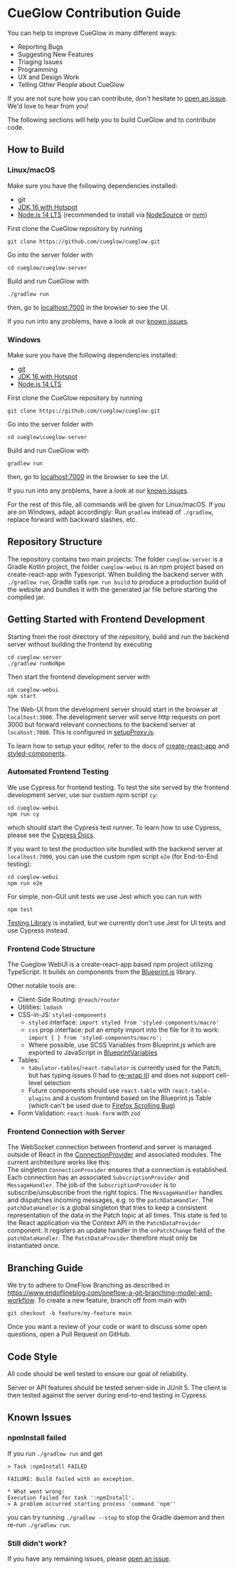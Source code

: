 # CueGlow Contribution Guide

You can help to improve CueGlow in many different ways: 

- Reporting Bugs
- Suggesting New Features
- Triaging Issues
- Programming
- UX and Design Work
- Telling Other People about CueGlow

If you are not sure how you can contribute, don't hesitate to [open an
issue](https://github.com/cueglow/cueglow/issues/new). We'd love to hear from
you!

The following sections will help you to build CueGlow and to contribute code. 

## How to Build

### Linux/macOS

Make sure you have the following dependencies installed: 

- git
- [JDK 16 with
  Hotspot](https://adoptopenjdk.net/installation.html?variant=openjdk16&jvmVariant=hotspot)
- [Node.js 14 LTS](https://nodejs.org/) (recommended to install via
  [NodeSource](https://github.com/nodesource/distributions) or
  [nvm](https://github.com/nvm-sh/nvm))

First clone the CueGlow repository by running
```
git clone https://github.com/cueglow/cueglow.git
```
Go into the server folder with 
```
cd cueglow/cueglow-server
```
Build and run CueGlow with
```
./gradlew run
```
then, go to [localhost:7000](http://localhost:7000) in the browser to see the
UI. 

If you run into any problems, have a look at our [known issues](#known-issues). 


### Windows

Make sure you have the following dependencies installed: 

- [git](https://gitforwindows.org/)
- [JDK 16 with
  Hotspot](https://adoptopenjdk.net/installation.html?variant=openjdk16&jvmVariant=hotspot)
- [Node.js 14 LTS](https://nodejs.org/)

First clone the CueGlow repository by running
```
git clone https://github.com/cueglow/cueglow.git
```
Go into the server folder with 
```
cd cueglow\cueglow-server
```
Build and run CueGlow with
```
gradlew run
```
then, go to [localhost:7000](http://localhost:7000) in the browser to see the
UI. 

If you run into any problems, have a look at our [known issues](#known-issues). 

For the rest of this file, all commands will be given for Linux/macOS. If you
are on Windows, adapt accordingly: Run `gradlew` instead of `./gradlew`, replace
forward with backward slashes, etc. 

## Repository Structure

The repository contains two main projects: The folder `cueglow-server` is a
Gradle Kotlin project, the folder `cueglow-webui` is an npm project based on
create-react-app with Typescript. When building the backend server with
`./gradlew run`, Gradle calls `npm run build` to produce a production build of
the website and bundles it with the generated jar file before starting the
compiled jar. 

## Getting Started with Frontend Development

Starting from the root directory of the repository, build and run the backend
server without building the frontend by executing
```
cd cueglow-server
./gradlew runNoNpm
```

Then start the frontend development server with
```
cd cueglow-webui
npm start
```

The Web-UI from the development server should start in the browser at
`localhost:3000`. The development server will serve http requests on port 3000
but forward relevant connections to the backend server at `locahost:7000`. This
is configured in [setupProxy.js](cueglow-webui/src/setupProxy.js).

To learn how to setup your editor, refer to the docs of
[create-react-app](https://create-react-app.dev/docs/setting-up-your-editor) and
[styled-components](https://styled-components.com/docs/tooling#syntax-highlighting).


### Automated Frontend Testing 

We use Cypress for frontend testing. To test the site served by the frontend
development server, use our custom npm script `cy`:
```
cd cueglow-webui
npm run cy
```
which should start the Cypress test runner. To learn how to use Cypress, please
see the [Cypress
Docs](https://docs.cypress.io/guides/overview/why-cypress.html). 

If you want to test the production site bundled with the backend server at
`localhost:7000`, you can use the custom npm script `e2e` (for End-to-End
testing):
```
cd cueglow-webui
npm run e2e
```

For simple, non-GUI unit tests we use Jest which you can run with
```
npm test
```
[Testing Library](https://testing-library.com/docs/) is installed, but we
currently don't use Jest for UI tests and use Cypress instead. 

### Frontend Code Structure

The Cueglow WebUI is a create-react-app based npm project utilizing TypeScript.
It builds on components from the [Blueprint.js](https://blueprintjs.com/docs/)
library.

Other notable tools are:
- Client-Side Routing: `@reach/router`
- Utilities: `lodash`
- CSS-in-JS: `styled-components`
    - `styled` interface: `import styled from 'styled-components/macro'`
    - `css` prop interface: put an empty import into the file for it to work: 
      `import { } from 'styled-components/macro';`
    - Where possible, use SCSS Variables from Blueprint.js which are exported to
      JavaScript in [BlueprintVariables](cueglow-webui/src/BlueprintVariables/BlueprintVariables.ts)
- Tables: 
    - `tabulator-tables`/`react-tabulator` is currently used for the Patch, but
      has typing issues (I had to [re-wrap
      it](cueglow-webui/src/Components/GlowTabulator.tsx)) and does not support
      cell-level selection
    - Future components should use `react-table` with `react-table-plugins` and
      a custom frontend based on the Blueprint.js Table (which can't be used due
      to [Firefox Scrolling Bug](https://github.com/palantir/blueprint/issues/1712))
- Form Validation: `react-hook-form` with `zod`

### Frontend Connection with Server

The WebSocket connection between frontend and server is managed outside of React
in the
[ConnectionProvider](cueglow-webui/src/ConnectionProvider/ConnectionProvider.tsx)
and associated modules. The current architecture works like this:  
The singleton
`ConnectionProvider` ensures that a connection is established. Each connection
has an associated `SubscriptionProvider` and `MessageHandler`. The job of the
`SubscriptionProvider` is to subscribe/unsubscribe from the right topics. The
`MessageHandler` handles and dispatches incoming messages, e.g. to the
`patchDataHandler`. The `patchDataHandler` is a global singleton that tries to
keep a consistent representation of the data in the Patch topic at all times.
This state is fed to the React application via the Context API in the
`PatchDataProvider` component. It registers an update handler in the
`onPatchChange` field of the `patchDataHandler`. The `PatchDataProvider`
therefore must only be instantiated once. 


## Branching Guide

We try to adhere to OneFlow Branching as described in
https://www.endoflineblog.com/oneflow-a-git-branching-model-and-workflow. To
create a new feature, branch off from main with 

```
git checkout -b feature/my-feature main
```

Once you want a review of your code or want to discuss some open questions, open
a Pull Request on GitHub. 

## Code Style

All code should be well tested to ensure our goal of reliability. 

Server or API features should be tested server-side in JUnit 5. The client is
then tested against the server during end-to-end testing in Cypress. 

## Known Issues

### npmInstall failed

If you run `./gradlew run` and get
```
> Task :npmInstall FAILED

FAILURE: Build failed with an exception.

* What went wrong:
Execution failed for task ':npmInstall'.
> A problem occurred starting process 'command 'npm''
```
you can try running `./gradlew --stop` to stop the Gradle daemon and then re-run
`./gradlew run`. 

### Still didn't work?

If you have any remaining issues, please [open an issue](https://github.com/cueglow/cueglow/issues/new).